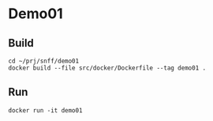 # Demo01

## Build

```shell
cd ~/prj/snff/demo01
docker build --file src/docker/Dockerfile --tag demo01 .
```

## Run

```shell
docker run -it demo01
```

